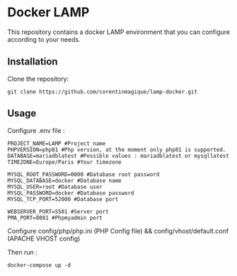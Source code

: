 # Docker LAMP

This repository contains a docker LAMP environment that you can configure according to your needs.

## Installation

Clone the repository:

```
git clone https://github.com/corentinmagique/lamp-docker.git
```

## Usage 

Configure .env file :

```
PROJECT_NAME=LAMP #Project name 
PHPVERSION=php81 #Php version, at the moment only php81 is supported.
DATABASE=mariadblatest #Possible values : mariadblatest or mysqllatest
TIMEZONE=Europe/Paris #Your timezone

MYSQL_ROOT_PASSWORD=0000 #Database root password
MYSQL_DATABASE=docker #Database name
MYSQL_USER=root #Database user
MYSQL_PASSWORD=docker #Database password
MYSQL_TCP_PORT=52000 #Database port

WEBSERVER_PORT=5501 #Server port
PMA_PORT=8081 #Phpmyadmin port
```

Configure config/php/php.ini (PHP Config file) && config/vhost/default.conf (APACHE VHOST config)

Then run : 
```
docker-compose up -d
```

